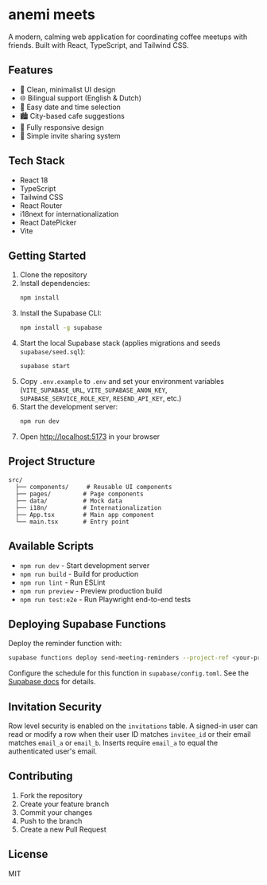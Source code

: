 # anemi meets

A modern, calming web application for coordinating coffee meetups with friends. Built with React, TypeScript, and Tailwind CSS.

## Features

- 🌿 Clean, minimalist UI design
- 🌐 Bilingual support (English & Dutch)
- 📅 Easy date and time selection
- 🏙️ City-based cafe suggestions
- 📱 Fully responsive design
- 🔗 Simple invite sharing system

## Tech Stack

- React 18
- TypeScript
- Tailwind CSS
- React Router
- i18next for internationalization
- React DatePicker
- Vite

## Getting Started

1. Clone the repository
2. Install dependencies:
   ```bash
   npm install
   ```
3. Install the Supabase CLI:
   ```bash
   npm install -g supabase
   ```
4. Start the local Supabase stack (applies migrations and seeds `supabase/seed.sql`):
   ```bash
   supabase start
   ```
5. Copy `.env.example` to `.env` and set your environment variables (`VITE_SUPABASE_URL`, `VITE_SUPABASE_ANON_KEY`, `SUPABASE_SERVICE_ROLE_KEY`, `RESEND_API_KEY`, etc.)
6. Start the development server:
   ```bash
   npm run dev
   ```
7. Open [http://localhost:5173](http://localhost:5173) in your browser

## Project Structure

```
src/
  ├── components/     # Reusable UI components
  ├── pages/         # Page components
  ├── data/          # Mock data
  ├── i18n/          # Internationalization
  ├── App.tsx        # Main app component
  └── main.tsx       # Entry point
```

## Available Scripts

- `npm run dev` - Start development server
- `npm run build` - Build for production
- `npm run lint` - Run ESLint
- `npm run preview` - Preview production build
- `npm run test:e2e` - Run Playwright end-to-end tests

## Deploying Supabase Functions

Deploy the reminder function with:

```bash
supabase functions deploy send-meeting-reminders --project-ref <your-project-id> --no-verify-jwt
```

Configure the schedule for this function in `supabase/config.toml`. See the [Supabase docs](https://supabase.com/docs/guides/functions/schedule-functions) for details.
## Invitation Security

Row level security is enabled on the `invitations` table. A signed-in user can read or modify a row when their user ID matches `invitee_id` or their email matches `email_a` or `email_b`. Inserts require `email_a` to equal the authenticated user's email.


## Contributing

1. Fork the repository
2. Create your feature branch
3. Commit your changes
4. Push to the branch
5. Create a new Pull Request

## License

MIT
